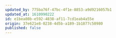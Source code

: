 ```yaml
---
updated_by: 775ba76f-47bc-4f1e-8853-a9d9216057b1
updated_at: 1610990222
id: e1bea80b-e592-4838-af11-7cd1eab4a55e
origin: 37e621e8-0238-4d5b-a189-1b1877c50980
published: false
---
```

